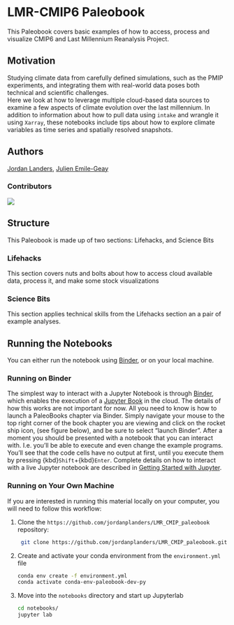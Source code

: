 # LMR-CMIP6 Paleobook

This Paleobook covers basic examples of how to access, process and visualize CMIP6 and Last Millennium Reanalysis Project.  

## Motivation

Studying climate data from carefully defined simulations, such as the PMIP experiments, and integrating them with real-world data poses both technical and scientific challenges.  
Here we look at how to leverage multiple cloud-based data sources to examine a few aspects of climate evolution over the last millennium. 
In addition to information about how to pull data using `intake` and wrangle it using `Xarray`, 
these notebooks include tips about how to explore climate variables as time series and spatially resolved snapshots. 

## Authors

[Jordan Landers](@jordanplanders), [Julien Emile-Geay](@CommonClimate)

### Contributors

<a href="https://github.com/jordanplanders/LMR_CMIP_paleobook/graphs/contributors">
  <img src="https://contrib.rocks/image?repo=jordanplanders/LMR_CMIP_paleobook" />
</a>

## Structure

This Paleobook is made up of two sections: Lifehacks, and Science Bits

### Lifehacks

This section covers nuts and bolts about how to access cloud available data, process it, and make some stock visualizations

### Science Bits

This section applies technical skills from the Lifehacks section an a pair of example analyses.

## Running the Notebooks

You can either run the notebook using [Binder](https://mybinder.org/), or on your local machine.

### Running on Binder

The simplest way to interact with a Jupyter Notebook is through
[Binder](https://mybinder.org/), which enables the execution of a
[Jupyter Book](https://jupyterbook.org) in the cloud. The details of how this works are not
important for now. All you need to know is how to launch a PaleoBooks chapter via Binder. Simply navigate your mouse to
the top right corner of the book chapter you are viewing and click
on the rocket ship icon, (see figure below), and be sure to select
“launch Binder”. After a moment you should be presented with a
notebook that you can interact with. I.e. you’ll be able to execute
and even change the example programs. You’ll see that the code cells
have no output at first, until you execute them by pressing
{kbd}`Shift`\+{kbd}`Enter`. Complete details on how to interact with
a live Jupyter notebook are described in [Getting Started with
Jupyter](https://foundations.projectpythia.org/foundations/getting-started-jupyter.html).

### Running on Your Own Machine

If you are interested in running this material locally on your computer, you will need to follow this workflow:

1. Clone the `https://github.com/jordanplanders/LMR_CMIP_paleobook` repository:

   ```bash
    git clone https://github.com/jordanplanders/LMR_CMIP_paleobook.git
   ```

1. Create and activate your conda environment from the `environment.yml` file
   ```bash
   conda env create -f environment.yml
   conda activate conda-env-paleobook-dev-py
   ```
1. Move into the `notebooks` directory and start up Jupyterlab
   ```bash
   cd notebooks/
   jupyter lab
   ```
